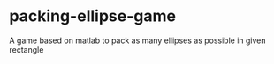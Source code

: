 # packing-ellipse-game
A game based on matlab to pack as many ellipses as possible in given rectangle
